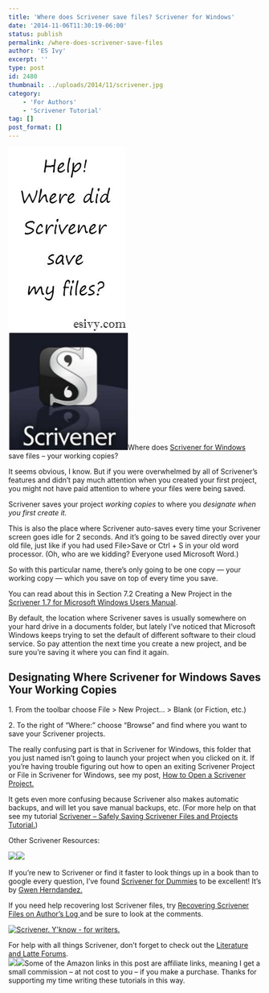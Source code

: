 ```yaml
---
title: 'Where does Scrivener save files? Scrivener for Windows'
date: '2014-11-06T11:30:19-06:00'
status: publish
permalink: /where-does-scrivener-save-files
author: 'ES Ivy'
excerpt: ''
type: post
id: 2480
thumbnail: ../uploads/2014/11/scrivener.jpg
category:
    - 'For Authors'
    - 'Scrivener Tutorial'
tag: []
post_format: []
---
```

![where does scrivener for windows save files](../uploads/2014/10/scriv-where-save-238x602.jpg)Where does [Scrivener for Windows ](http://www.amazon.com/gp/product/B0079KJB54/ref=as_li_tl?ie=UTF8&camp=1789&creative=9325&creativeASIN=B0079KJB54&linkCode=as2&tag=esiv-20&linkId=ZMGLQ6NFASUCCEAW)save files – your working copies?

It seems obvious, I know. But if you were overwhelmed by all of Scrivener’s features and didn’t pay much attention when you created your first project, you might not have paid attention to where your files were being saved.

Scrivener saves your project *working copies* to where you *designate when you first create it.*

This is also the place where Scrivener auto-saves every time your Scrivener screen goes idle for 2 seconds. And it’s going to be saved directly over your old file, just like if you had used File&gt;Save or Ctrl + S in your old word processor. (Oh, who are we kidding? Everyone used Microsoft Word.)

So with this particular name, there’s only going to be one copy — your working copy — which you save on top of every time you save.

You can read about this in Section 7.2 Creating a New Project in the [Scrivener 1.7 for Microsoft Windows Users Manual](http://www.literatureandlatte.com/documentation/scrivener-manual-win-a4.pdf).

By default, the location where Scrivener saves is usually somewhere on your hard drive in a documents folder, but lately I’ve noticed that Microsoft Windows keeps trying to set the default of different software to their cloud service. So pay attention the next time you create a new project, and be sure you’re saving it where you can find it again.

Designating Where Scrivener for Windows Saves Your Working Copies
-----------------------------------------------------------------

1\. From the toolbar choose File &gt; New Project… &gt; Blank (or Fiction, etc.)

2\. To the right of “Where:” choose “Browse” and find where you want to save your Scrivener projects.

The really confusing part is that in Scrivener for Windows, this folder that you just named isn’t going to launch your project when you clicked on it. If you’re having trouble figuring out how to open an exiting Scrivener Project or File in Scrivener for Windows, see my post, [How to Open a Scrivener Project.](http://192.168.1.34:4945/?p=2416)

It gets even more confusing because Scrivener also makes automatic backups, and will let you save manual backups, etc. (For more help on that see my tutorial [Scrivener – Safely Saving Scrivener Files and Projects Tutorial.](http://192.168.1.34:4945/?p=2432))

Other Scrivener Resources:

[![](http://ws-na.amazon-adsystem.com/widgets/q?_encoding=UTF8&ASIN=1118312473&Format=_SL250_&ID=AsinImage&MarketPlace=US&ServiceVersion=20070822&WS=1&tag=esiv-20)](http://www.amazon.com/gp/product/1118312473/ref=as_li_tl?ie=UTF8&camp=1789&creative=9325&creativeASIN=1118312473&linkCode=as2&tag=esiv-20&linkId=ALNU4OC3TVIW3DUO)![](http://ir-na.amazon-adsystem.com/e/ir?t=esiv-20&l=as2&o=1&a=1118312473)

If you’re new to Scrivener or find it faster to look things up in a book than to google every question, I’ve found [Scrivener for Dummies](http://www.amazon.com/gp/product/1118312473/ref=as_li_tl?ie=UTF8&camp=1789&creative=9325&creativeASIN=1118312473&linkCode=as2&tag=esiv-20&linkId=ALNU4OC3TVIW3DUO) to be excellent! It’s by [Gwen Herndandez.](http://gwenhernandez.com/)

If you need help recovering lost Scrivener files, try [Recovering Scrivener Files on Author’s Log ](http://www.davidearle.com/2013/01/triage-recovering-scrivener-files-from.html)and be sure to look at the comments.

[![Scrivener. Y'know - for writers.](http://www.literatureandlatte.com/share_scrivener/ForWriters.png)](http://www.literatureandlatte.com/scrivener.php)

For help with all things Scrivener, don’t forget to check out the [Literature and Latte Forums](http://www.literatureandlatte.com/forum/viewforum.php?f=29).  
[![](http://ws-na.amazon-adsystem.com/widgets/q?_encoding=UTF8&ASIN=B0079KJB54&Format=_SL250_&ID=AsinImage&MarketPlace=US&ServiceVersion=20070822&WS=1&tag=esiv-20)](http://www.amazon.com/gp/product/B0079KJB54/ref=as_li_tl?ie=UTF8&camp=1789&creative=9325&creativeASIN=B0079KJB54&linkCode=as2&tag=esiv-20&linkId=ZMGLQ6NFASUCCEAW)![](http://ir-na.amazon-adsystem.com/e/ir?t=esiv-20&l=as2&o=1&a=B0079KJB54)Some of the Amazon links in this post are affiliate links, meaning I get a small commission – at not cost to you – if you make a purchase. Thanks for supporting my time writing these tutorials in this way.